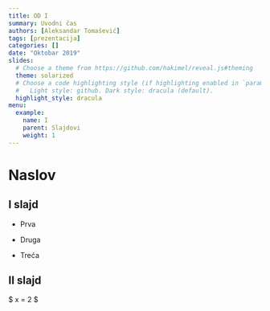 ```yaml
---
title: OD I
summary: Uvodni čas
authors: [Aleksandar Tomašević]
tags: [prezentacija]
categories: []
date: "Oktobar 2019"
slides:
  # Choose a theme from https://github.com/hakimel/reveal.js#theming
  theme: solarized
  # Choose a code highlighting style (if highlighting enabled in `params.toml`)
  #   Light style: github. Dark style: dracula (default).
  highlight_style: dracula
menu:
  example:
  	name: I
    parent: Slajdovi
    weight: 1
---
```


# Naslov




## I slajd

* Prva

* Druga

* Treća


## II slajd

$ x = 2 $
